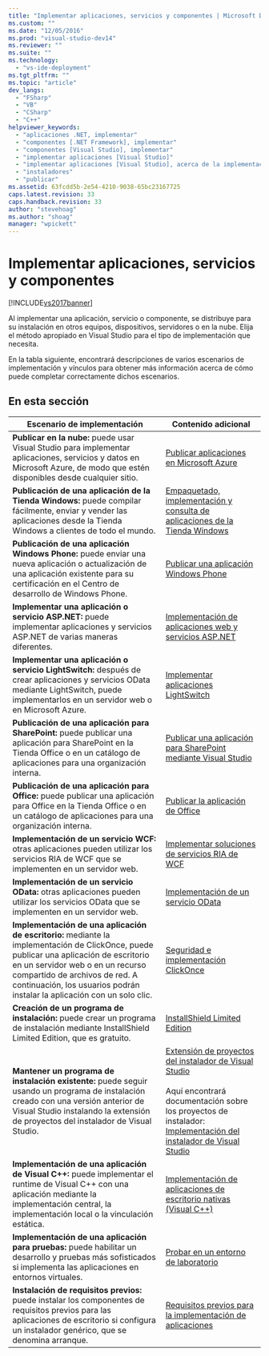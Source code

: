 ```yaml
---
title: "Implementar aplicaciones, servicios y componentes | Microsoft Docs"
ms.custom: ""
ms.date: "12/05/2016"
ms.prod: "visual-studio-dev14"
ms.reviewer: ""
ms.suite: ""
ms.technology: 
  - "vs-ide-deployment"
ms.tgt_pltfrm: ""
ms.topic: "article"
dev_langs: 
  - "FSharp"
  - "VB"
  - "CSharp"
  - "C++"
helpviewer_keywords: 
  - "aplicaciones .NET, implementar"
  - "componentes [.NET Framework], implementar"
  - "componentes [Visual Studio], implementar"
  - "implementar aplicaciones [Visual Studio]"
  - "implementar aplicaciones [Visual Studio], acerca de la implementación de aplicaciones"
  - "instaladores"
  - "publicar"
ms.assetid: 63fcdd5b-2e54-4210-9038-65bc23167725
caps.latest.revision: 33
caps.handback.revision: 33
author: "stevehoag"
ms.author: "shoag"
manager: "wpickett"
---
```

# Implementar aplicaciones, servicios y componentes
[!INCLUDE[vs2017banner](../code-quality/includes/vs2017banner.md)]

Al implementar una aplicación, servicio o componente, se distribuye para su instalación en otros equipos, dispositivos, servidores o en la nube.  Elija el método apropiado en Visual Studio para el tipo de implementación que necesita.  
  
 En la tabla siguiente, encontrará descripciones de varios escenarios de implementación y vínculos para obtener más información acerca de cómo puede completar correctamente dichos escenarios.  
  
## En esta sección  
  
|Escenario de implementación|Contenido adicional|  
|---------------------------------|-------------------------|  
|**Publicar en la nube:** puede usar Visual Studio para implementar aplicaciones, servicios y datos en Microsoft Azure, de modo que estén disponibles desde cualquier sitio.|[Publicar aplicaciones en Microsoft Azure](http://msdn.microsoft.com/library/windowsazure/ee460772.aspx)|  
|**Publicación de una aplicación de la Tienda Windows:** puede compilar fácilmente, enviar y vender las aplicaciones desde la Tienda Windows a clientes de todo el mundo.|[Empaquetado, implementación y consulta de aplicaciones de la Tienda Windows](http://msdn.microsoft.com/library/hh446593\(v=vs.85\).aspx)|  
|**Publicación de una aplicación Windows Phone:** puede enviar una nueva aplicación o actualización de una aplicación existente para su certificación en el Centro de desarrollo de Windows Phone.|[Publicar una aplicación Windows Phone](http://dev.windowsphone.com/publish)|  
|**Implementar una aplicación o servicio ASP.NET:** puede implementar aplicaciones y servicios ASP.NET de varias maneras diferentes.|[Implementación de aplicaciones web y servicios ASP.NET](http://www.asp.net/aspnet/overview/deployment)|  
|**Implementar una aplicación o servicio LightSwitch:** después de crear aplicaciones y servicios OData mediante LightSwitch, puede implementarlos en un servidor web o en Microsoft Azure.|[Implementar aplicaciones LightSwitch](../Topic/Deploying%20LightSwitch%20Applications.md)|  
|**Publicación de una aplicación para SharePoint:** puede publicar una aplicación para SharePoint en la Tienda Office o en un catálogo de aplicaciones para una organización interna.|[Publicar una aplicación para SharePoint mediante Visual Studio](http://msdn.microsoft.com/library/office/jj220044\(v=office.15\).aspx)|  
|**Publicación de una aplicación para Office:** puede publicar una aplicación para Office en la Tienda Office o en un catálogo de aplicaciones para una organización interna.|[Publicar la aplicación de Office](http://msdn.microsoft.com/library/office/fp123515.aspx)|  
|**Implementación de un servicio WCF:** otras aplicaciones pueden utilizar los servicios RIA de WCF que se implementen en un servidor web.|[Implementar soluciones de servicios RIA de WCF](http://msdn.microsoft.com/library/ff426912\(v=vs.91\).aspx)|  
|**Implementación de un servicio OData:** otras aplicaciones pueden utilizar los servicios OData que se implementen en un servidor web.|[Implementación de un servicio OData](http://msdn.microsoft.com/library/hh973447.aspx)|  
|**Implementación de una aplicación de escritorio:** mediante la implementación de ClickOnce, puede publicar una aplicación de escritorio en un servidor web o en un recurso compartido de archivos de red.  A continuación, los usuarios podrán instalar la aplicación con un solo clic.|[Seguridad e implementación ClickOnce](../deployment/clickonce-security-and-deployment.md)|  
|**Creación de un programa de instalación:** puede crear un programa de instalación mediante InstallShield Limited Edition, que es gratuito.|[InstallShield Limited Edition](../deployment/installshield-limited-edition.md)|  
|**Mantener un programa de instalación existente:** puede seguir usando un programa de instalación creado con una versión anterior de Visual Studio instalando la extensión de proyectos del instalador de Visual Studio.|[Extensión de proyectos del instalador de Visual Studio](http://blogs.msdn.com/b/visualstudio/archive/2014/04/17/visual-studio-installer-projects-extension.aspx)<br /><br /> Aquí encontrará documentación sobre los proyectos de instalador: [Implementación del instalador de Visual Studio](http://msdn.microsoft.com/library/2kt85ked\(v=vs.100\).aspx)|  
|**Implementación de una aplicación de Visual C\+\+:** puede implementar el runtime de Visual C\+\+ con una aplicación mediante la implementación central, la implementación local o la vinculación estática.|[Implementación de aplicaciones de escritorio nativas \(Visual C\+\+\)](http://msdn.microsoft.com/library/zebw5zk9.aspx)|  
|**Implementación de una aplicación para pruebas:** puede habilitar un desarrollo y pruebas más sofisticados si implementa las aplicaciones en entornos virtuales.|[Probar en un entorno de laboratorio](/devops-test-docs/test/test-on-a-lab-environment)|  
|**Instalación de requisitos previos:** puede instalar los componentes de requisitos previos para las aplicaciones de escritorio si configura un instalador genérico, que se denomina arranque.|[Requisitos previos para la implementación de aplicaciones](../deployment/application-deployment-prerequisites.md)|